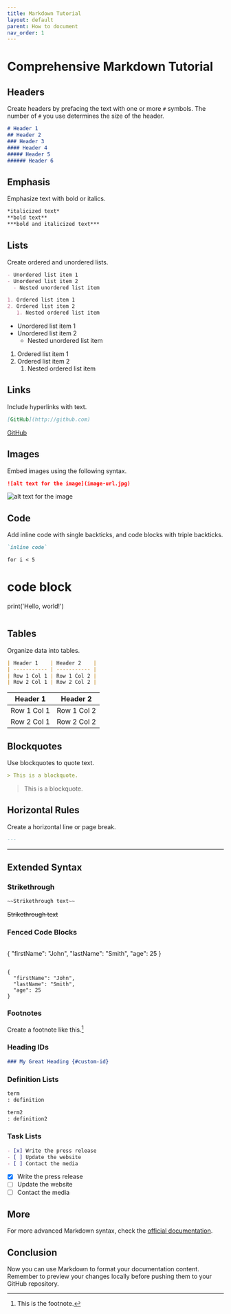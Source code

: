 ```yaml
---
title: Markdown Tutorial
layout: default
parent: How to document
nav_order: 1
---
```


# Comprehensive Markdown Tutorial

## Headers
Create headers by prefacing the text with one or more `#` symbols. The number of `#` you use determines the size of the header.

```markdown
# Header 1
## Header 2
### Header 3
#### Header 4
##### Header 5
###### Header 6
```

## Emphasis
Emphasize text with bold or italics.

```markdown
*italicized text*
**bold text**
***bold and italicized text***
```

## Lists
Create ordered and unordered lists.

```markdown
- Unordered list item 1
- Unordered list item 2
  - Nested unordered list item

1. Ordered list item 1
2. Ordered list item 2
   1. Nested ordered list item
```

- Unordered list item 1
- Unordered list item 2
  - Nested unordered list item

1. Ordered list item 1
2. Ordered list item 2
   1. Nested ordered list item

## Links
Include hyperlinks with text.

```markdown
[GitHub](http://github.com)
```

[GitHub](http://github.com)

## Images
Embed images using the following syntax.

```markdown
![alt text for the image](image-url.jpg)
```

![alt text for the image](https://de.wikipedia.org/wiki/Siemens#/media/Datei:Siemens-logo.svg)

## Code
Add inline code with single backticks, and code blocks with triple backticks.

```markdown
`inline code`

```

`for i < 5`

# code block
print('Hello, world!')
```
```

## Tables
Organize data into tables.

```markdown
| Header 1    | Header 2    |
| ----------- | ----------- |
| Row 1 Col 1 | Row 1 Col 2 |
| Row 2 Col 1 | Row 2 Col 2 |
```

| Header 1    | Header 2    |
| ----------- | ----------- |
| Row 1 Col 1 | Row 1 Col 2 |
| Row 2 Col 1 | Row 2 Col 2 |

## Blockquotes
Use blockquotes to quote text.

```markdown
> This is a blockquote.
```

> This is a blockquote.

## Horizontal Rules
Create a horizontal line or page break.

```markdown
---
```

---

## Extended Syntax

### Strikethrough
```markdown
~~Strikethrough text~~
```

~~Strikethrough text~~

### Fenced Code Blocks
```markdown
```
{
  "firstName": "John",
  "lastName": "Smith",
  "age": 25
}
```
```

```
{
  "firstName": "John",
  "lastName": "Smith",
  "age": 25
}
```

### Footnotes
Create a footnote like this.[^1]

[^1]: This is the footnote.

### Heading IDs
```markdown
### My Great Heading {#custom-id}
```

### Definition Lists
```markdown
term
: definition

term2
: definition2
```

### Task Lists
```markdown
- [x] Write the press release
- [ ] Update the website
- [ ] Contact the media
```

- [x] Write the press release
- [ ] Update the website
- [ ] Contact the media

## More

For more advanced Markdown syntax, check the [official documentation](https://daringfireball.net/projects/markdown/).

## Conclusion

Now you can use Markdown to format your documentation content. Remember to preview your changes locally before pushing them to your GitHub repository.
